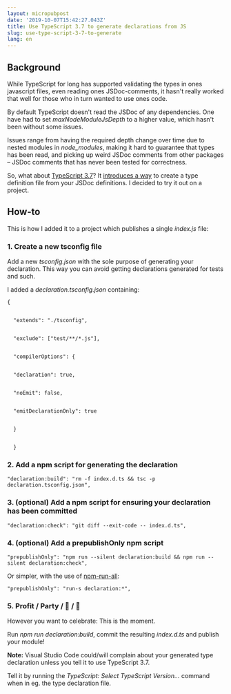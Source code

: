```yaml
---
layout: micropubpost
date: '2019-10-07T15:42:27.043Z'
title: Use TypeScript 3.7 to generate declarations from JS
slug: use-type-script-3-7-to-generate
lang: en
---
```

## Background

While TypeScript for long has supported validating the types in ones javascript files, even reading ones JSDoc-comments, it hasn't really worked that well for those who in turn wanted to use ones code.

By default TypeScript doesn't read the JSDoc of any dependencies. One have had to set *maxNodeModuleJsDepth* to a higher value, which hasn't been without some issues.

Issues range from having the required depth change over time due to nested modules in *node_modules*, making it hard to guarantee that types has been read, and picking up weird JSDoc comments from other packages – JSDoc comments that has never been tested for correctness.

So, what about [TypeScript 3.7](https://devblogs.microsoft.com/typescript/announcing-typescript-3-7-beta/)? It [introduces a way](https://github.com/microsoft/TypeScript/pull/32372) to create a type definition file from your JSDoc definitions. I decided to try it out on a project.

## How-to

This is how I added it to a project which publishes a single *index.js* file:

### 1. Create a new tsconfig file

Add a new *tsconfig.json* with the sole purpose of generating your declaration. This way you can avoid getting declarations generated for tests and such.

I added a *declaration.tsconfig.json* containing:

    {
        
    
      "extends": "./tsconfig",
        
    
      "exclude": ["test/**/*.js"],
        
    
      "compilerOptions": {
        
    
      "declaration": true,
        
    
      "noEmit": false,
        
    
      "emitDeclarationOnly": true
        
    
      }
        
    
      }

### 2. Add a npm script for generating the declaration

    "declaration:build": "rm -f index.d.ts && tsc -p declaration.tsconfig.json",

### 3. (optional) Add a npm script for ensuring your declaration has been committed

    "declaration:check": "git diff --exit-code -- index.d.ts",

### 4. (optional) Add a prepublishOnly npm script

    "prepublishOnly": "npm run --silent declaration:build && npm run --silent declaration:check",

Or simpler, with the use of [npm-run-all](https://github.com/mysticatea/npm-run-all):

    "prepublishOnly": "run-s declaration:*",

### 5. Profit / Party / 🦄 / 🤳

However you want to celebrate: This is the moment.

Run *npm run declaration:build*, commit the resulting *index.d.ts* and publish your module!

**Note:** Visual Studio Code could/will complain about your generated type declaration unless you tell it to use TypeScript 3.7.

Tell it by running the *TypeScript: Select TypeScript Version...* command when in eg. the type declaration file.
